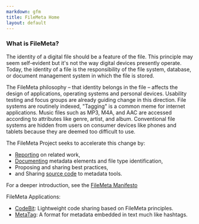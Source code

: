 ```yaml
---
markdown: gfm
title: FileMeta Home
layout: default
---
```

### What is FileMeta?

The identity of a digital file should be a feature of the file. This principle may seem self-evident but it's not the way digital devices presently operate. Today, the identity of a file is the responsibility of the file system, database, or document management system in which the file is stored. 

The FileMeta philosophy – that identity belongs in the file – affects the design of applications, operating systems and personal devices. Usability testing and focus groups are already guiding change in this direction. File systems are routinely indexed, "Tagging" is a common meme for internet applications. Music files such as MP3, M4A, and AAC are accessed according to attributes like genre, artist, and album. Conventional file systems are hidden from users on consumer devices like phones and tablets because they are deemed too difficult to use.

The FileMeta Project seeks to accelerate this change by:

* [Reporting](https://blog.filemeta.org) on related work,
* [Documenting](/Metadata.html) metadata elements and file type identification,
* Proposing and sharing best practices,
* and Sharing [source code](http://github.com/FileMeta) to metadata tools. 

For a deeper introduction, see the [FileMeta Manifesto](/Manifesto.html)

FileMeta Applications:

* [CodeBit](/CodeBit.html): Lightweight code sharing based on FileMeta principles.
* [MetaTag](/MetaTag.html): A format for metadata embedded in text much like hashtags.
